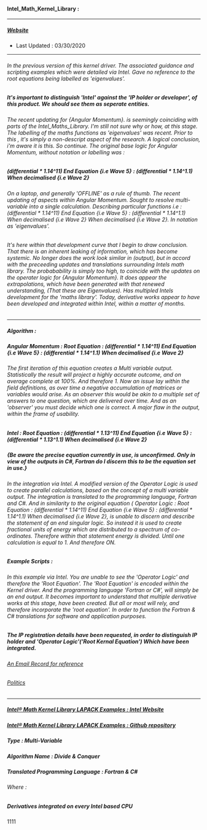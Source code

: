 

#### Intel_Math_Kernel_Library : 

---

##### [Website](https://software.intel.com/content/www/us/en/develop/tools/math-kernel-library.html)

- Last Updated : 03/30/2020

--- 

###### In the previous version of this kernel driver. The associated guidance and scripting examples which were detailed via Intel. Gave no reference to the root equations being  labelled as 'eigenvalues'. 

##### It's important to distinguish 'Intel' against the 'IP holder or developer', of this product. We should see them as seperate entities.   

######  The recent updating for {Angular Momentum}. is seemingly coinciding with parts of the Intel_Maths_Library. I'm still not sure why or how, at this stage. The labelling of the maths functions as 'eigenvalues' was recent. Prior to this , it's simply a non-descript aspect of the research. A logical conclusion, i'm aware it is this. So continue. The original base logic for Angular Momentum, without notation or labelling was :


##### (differential * 1.14^11) End Equation {i.e Wave 5} : (differential * 1.14^1.1) When decimalised {i.e Wave 2}


###### On a laptop, and generally 'OFFLINE' as a rule of thumb. The recent updating of aspects within Angular Momentum. Sought to resolve multi-variable into a single calculation. Describing particular functions i.e : (differential * 1.14^11) End Equation {i.e Wave 5} : (differential * 1.14^1.1) When decimalised {i.e Wave 2} When decimalised {i.e Wave 2}. In notation as 'eigenvalues'. 
###### It's here within that development curve that I begin to draw conclusion. That there is an inherent leaking of information, which has become systemic. No longer does the work look similar in (output), but in accord with the preceeding updates and translations surrounding Intels math library. The probabability is simply too high, to coincide with the updates on the operater logic for {Angular Momentum}. It does appear the extrapolations, which have been generated with that renewed understanding, (That these are Eigenvalues). Has multipled Intels development for the 'maths library'. Today, derivative works appear to have been developed and integrated within Intel, within a matter of months. 

---

##### Algorithm : 

##### Angular Momentum : Root Equation : (differential * 1.14^11) End Equation {i.e Wave 5} : (differential * 1.14^1.1) When decimalised {i.e Wave 2}
###### The first iteration of this equation creates a Multi variable output. Statistically the result will project a highly accurate outcome, and on average complete at 100%. And therefore 1. Now an issue lay within the field definitions, as over time a negative accumulation of matrices or variables would arise. As an observer this would be akin to a multiple set of answers to one question, which are delivered over time. And as an 'observer' you must decide which one is correct. A major flaw in the output, within the frame of usability.

##### Intel : Root Equation : (differential * 1.13^11) End Equation {i.e Wave 5} : (differential * 1.13^1.1) When decimalised {i.e Wave 2} 

##### {Be aware the precise equation currently in use, is unconfirmed. Only in view of the outputs in C#, Fortran do I discern this to be the equation set in use.}

###### In the integration via Intel. A modified version of the Operator Logic is used to create parallel calculations, based on the concept of a multi variable output. The integration is translated to the programming language, Fortran and C#. And in similarity to the original equation ( Operator Logic : Root Equation : (differential * 1.14^11) End Equation {i.e Wave 5} : (differential * 1.14^1.1) When decimalised {i.e Wave 2}, is unable to discern and describe the statement of an end singular logic. So instead it is used to create fractional units of energy which are distributed to a spectrum of co-ordinates. Therefore within that statement energy is divided. Until one calculation is equal to 1. And therefore ON.

##### Example Scripts :  
###### In this example via Intel. You are unable to see the 'Operator Logic' and therefore the 'Root Equation'. The 'Root Equation' is encoded within the Kernel driver. And the programming language 'Fortran or C#', will simply be an end output. It becomes important to understand that multiple derivative works at this stage, have been created. But all or most will rely, and therefore incorporate the 'root equation'. In order to function the Fortran & C# translations for software and application purposes. 

##### The IP registration details have been requested, in order to distinguish IP holder and 'Operator Logic'('Root Kernal Equation') Which have been integrated. 
###### <a href="https://play.google.com/store/books/details?id=9OzvDwAAQBAJ" target="_blank"> An Email Record for reference </a>

###### <a href="https://www.youtube.com/watch?v=jh8ktNsie0I" target="_blank">Politics </a>

---

##### [Intel® Math Kernel Library LAPACK Examples : Intel Website](https://software.intel.com/sites/products/documentation/doclib/mkl_sa/11/mkl_lapack_examples/singular_driver.htm)
##### [Intel® Math Kernel Library LAPACK Examples : Github repository](https://github.com/eckohaus/2020_Security_Flaws/blob/master/Web_Technologies/In_Play/Intel_Math_Kernel_Library.md)

#####  Type : Multi-Variable 
#####  Algorithm Name : Divide & Conquer
#####  Translated Programming Language : Fortran & C#

###### Where  :
#####  Derivatives integrated on every Intel based CPU 



1111

